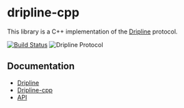 # dripline-cpp

This library is a C++ implementation of the [Dripline](http://driplineorg.github.io) protocol. 

[![Build Status](https://travis-ci.com/driplineorg/dripline-cpp.svg?branch=main)](https://travis-ci.com/driplineorg/dripline-cpp)
![Dripline Protocol](https://img.shields.io/endpoint?color=blue&url=https%3A%2F%2Fraw.githubusercontent.com%2Fdriplineorg%2Fdripline-cpp%2Fmain%2Fdripline_shield.json)

## Documentation

* [Dripline](http://driplineorg.github.io)
* [Dripline-cpp](http://driplineorg.github.io/dripline-cpp)
* [API](http://driplineorg.github.io/dripline-cpp/_static/index.html)
